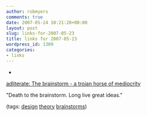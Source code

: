 ```yaml
---
author: robmyers
comments: true
date: 2007-05-24 10:21:20+00:00
layout: post
slug: links-for-2007-05-23
title: links for 2007-05-23
wordpress_id: 1309
categories:
- links
---
```


  

  *   


[adliterate: The brainstorm - a trojan horse of mediocrity](http://www.adliterate.com/archives/2007/05/death_to_the_br.html)

  


"Death to the brainstorm. Long live great ideas."

  


(tags: [design](http://del.icio.us/robmyers/design) [theory](http://del.icio.us/robmyers/theory) [brainstorms](http://del.icio.us/robmyers/brainstorms))

  

  
  


